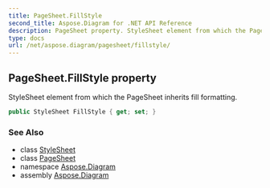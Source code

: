 ```yaml
---
title: PageSheet.FillStyle
second_title: Aspose.Diagram for .NET API Reference
description: PageSheet property. StyleSheet element from which the PageSheet inherits fill formatting
type: docs
url: /net/aspose.diagram/pagesheet/fillstyle/
---
```

## PageSheet.FillStyle property

StyleSheet element from which the PageSheet inherits fill formatting.

```csharp
public StyleSheet FillStyle { get; set; }
```

### See Also

* class [StyleSheet](../../stylesheet/)
* class [PageSheet](../)
* namespace [Aspose.Diagram](../../pagesheet/)
* assembly [Aspose.Diagram](../../../)


